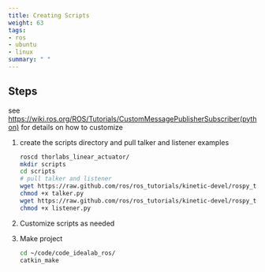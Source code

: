 ```yaml
---
title: Creating Scripts
weight: 63
tags:
- ros
- ubuntu
- linux
summary: " "
---
```

## Steps

see <https://wiki.ros.org/ROS/Tutorials/CustomMessagePublisherSubscriber(python)> for details on how to customize

1. create the scripts directory and pull talker and listener examples

    ```bash
    roscd thorlabs_linear_actuator/
    mkdir scripts
    cd scripts
    # pull talker and listener
    wget https://raw.github.com/ros/ros_tutorials/kinetic-devel/rospy_tutorials/001_talker_listener/talker.py
    chmod +x talker.py
    wget https://raw.github.com/ros/ros_tutorials/kinetic-devel/rospy_tutorials/001_talker_listener/listener.py
    chmod +x listener.py
    ```
1. Customize scripts as needed

1. Make project

    ```bash
    cd ~/code/code_idealab_ros/
    catkin_make
    ```
